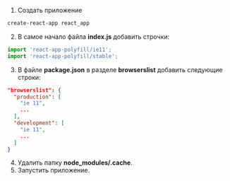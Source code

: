 1. Создать приложение
```cmd
create-react-app react_app
```
2. В самое начало файла **index.js** добавить строчки:
```javascript
import 'react-app-polyfill/ie11';
import 'react-app-polyfill/stable';
```
3. В файле **package.json** в разделе **browserslist** добавить следующие строки:
```json
"browserslist": {
  "production": [
    "ie 11",
    ...
  ],
  "development": [
    "ie 11",
    ...
  ]
}
```
4. Удалить папку **node_modules/.cache**.
5. Запустить приложение.
